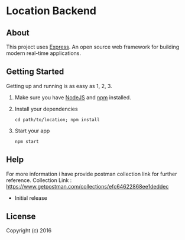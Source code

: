 # Location Backend

>

## About

This project uses [Express](https://expressjs.com/). An open source web framework for building modern real-time applications.

## Getting Started

Getting up and running is as easy as 1, 2, 3.

1. Make sure you have [NodeJS](https://nodejs.org/) and [npm](https://www.npmjs.com/) installed.
2. Install your dependencies

    ```
    cd path/to/location; npm install
    ```

3. Start your app

    ```
    npm start
    ```

## Help

For more information i have provide postman collection link for further reference.
 Collection Link : https://www.getpostman.com/collections/efc64622868ee1deddec

- Initial release

## License

Copyright (c) 2016
